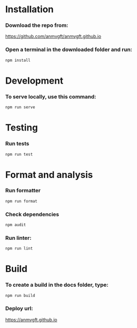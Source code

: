 # Installation

### Download the repo from:

https://github.com/anmvgft/anmvgft.github.io

### Open a terminal in the downloaded folder and run:

```bash
npm install
```

# Development

### To serve locally, use this command:

```bash
npm run serve
```

# Testing

### Run tests

```bash
npm run test
```

# Format and analysis

### Run formatter

```bash
npm run format
```

### Check dependencies

```bash
npm audit
```

### Run linter:

```bash
npm run lint
```

# Build

### To create a build in the docs folder, type:

```bash
npm run build
```

### Deploy url:

https://anmvgft.github.io
